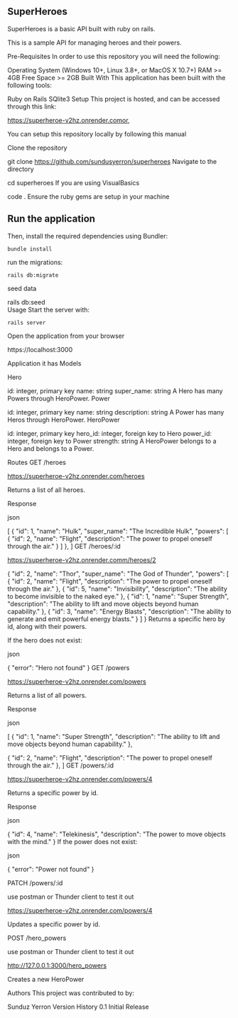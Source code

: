 ## SuperHeroes
SuperHeroes is a basic API built with ruby on rails.

This is a sample API for managing heroes and their powers.

Pre-Requisites
In order to use this repository you will need the following:

Operating System (Windows 10+, Linux 3.8+, or MacOS X 10.7+)
RAM >= 4GB
Free Space >= 2GB
Built With
This application has been built with the following tools:

Ruby on Rails
SQlite3
Setup
This project is hosted, and can be accessed through this link:

https://superheroe-v2hz.onrender.comor,

You can setup this repository locally by following this manual

Clone the repository

git clone https://github.com/sundusyerron/superheroes
Navigate to the directory

 cd superheroes
If you are using VisualBasics

  code .
Ensure the ruby gems are setup in your machine

 ## Run the application

Then, install the required dependencies using Bundler:

    bundle install
run the migrations:

    rails db:migrate 
seed data

  rails db:seed    
Usage
Start the server with:

    rails server
Open the application from your browser

https://localhost:3000

Application
it has Models

Hero

id: integer, primary key
name: string
super_name: string
A Hero has many Powers through HeroPower. Power

id: integer, primary key
name: string
description: string
A Power has many Heros through HeroPower. HeroPower

id: integer, primary key
hero_id: integer, foreign key to Hero
power_id: integer, foreign key to Power
strength: string
A HeroPower belongs to a Hero and belongs to a Power.

Routes GET /heroes

https://superheroe-v2hz.onrender.com/heroes

Returns a list of all heroes.

Response

json

[
    {
"id": 1,
"name": "Hulk",
"super_name": "The Incredible Hulk",
"powers": [
{
"id": 2,
"name": "Flight",
"description": "The power to propel oneself through the air."
}
]
},
]
GET /heroes/:id

https://superheroe-v2hz.onrender.comm/heroes/2

{
"id": 2,
"name": "Thor",
"super_name": "The God of Thunder",
"powers": [
   {
  "id": 2,
  "name": "Flight",
   "description": "The power to propel oneself through the air."
  },
 {
  "id": 5,
  "name": "Invisibility",
 "description": "The ability to become invisible to the naked eye."
},
{
 "id": 1,
  "name": "Super Strength",
  "description": "The ability to lift and move objects beyond human     capability."
 },
 {
 "id": 3,
 "name": "Energy Blasts",
 "description": "The ability to generate and emit powerful energy blasts."
 }
 ]
 }
Returns a specific hero by id, along with their powers.

If the hero does not exist:

json

{
 "error": "Hero not found"
}
GET /powers

https://superheroe-v2hz.onrender.com/powers

Returns a list of all powers.

Response

json

[
{
"id": 1,
"name": "Super Strength",
"description": "The ability to lift and move objects beyond human capability."
},

{
"id": 2,
"name": "Flight",
"description": "The power to propel oneself through the air."
},
]
GET /powers/:id

https://superheroe-v2hz.onrender.com/powers/4

Returns a specific power by id.

Response

json

{
"id": 4,
"name": "Telekinesis",
"description": "The power to move objects with the mind."
}
If the power does not exist:

json

{
 "error": "Power not found"
}

PATCH /powers/:id

use postman or Thunder client to test it out

https://superheroe-v2hz.onrender.com/powers/4

Updates a specific power by id.

POST /hero_powers

use postman or Thunder client to test it out

http://127.0.0.1:3000/hero_powers

Creates a new HeroPower

Authors
This project was contributed to by:

Sunduz Yerron
Version History
0.1
Initial Release